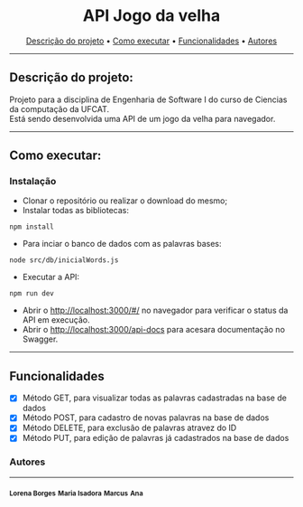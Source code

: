 <h1 align="center">API Jogo da velha</h1>

<p align="center">
 <a href="#descricao">Descrição do projeto</a> •
 <a href="#executar">Como executar</a> • 
 <a href="#funcionalidades">Funcionalidades</a> • 
 <a href="#autores">Autores</a>
</p>

---

## Descrição do projeto:

<p> Projeto para a disciplina de Engenharia de Software I do curso de Ciencias da computação da UFCAT. <br>
Está sendo desenvolvida uma API de um jogo da velha para navegador. </p>

---

## Como executar:

### Instalação

- Clonar o repositório ou realizar o download do mesmo;
- Instalar todas as bibliotecas:

```
npm install
```

- Para inciar o banco de dados com as palavras bases:

```
node src/db/inicialWords.js
```

- Executar a API:

```
npm run dev
```

- Abrir o [http://localhost:3000/#/](http://localhost:3000/#/) no navegador para verificar o status da API em execução.
- Abrir o [http://localhost:3000/api-docs](http://localhost:3000/api-docs) para acesara documentação no Swagger.

---

## Funcionalidades

- [x] Método GET, para visualizar todas as palavras cadastradas na base de dados
- [x] Método POST, para cadastro de novas palavras na base de dados
- [x] Método DELETE, para exclusão de palavras atravez do ID
- [x] Método PUT, para edição de palavras já cadastrados na base de dados

### Autores

---

<a>
 <sub><b>Lorena Borges</b></sub>
 <sub><b>Maria Isadora</b></sub>
 <sub><b>Marcus</b></sub>
 <sub><b>Ana</b></sub>
 </a>
